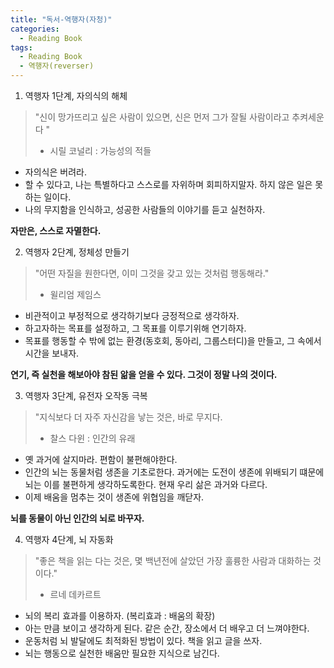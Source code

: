 ```yaml
---
title: "독서-역행자(자청)"
categories:
  - Reading Book
tags:
  - Reading Book
  - 역행자(reverser)
---
```


1. 역행자 1단계, 자의식의 해체
> "신이 망가뜨리고 싶은 사람이 있으면, 신은 먼저 그가 잘될 사람이라고 추켜세운다 " 
>- 시릴 코널리 : 가능성의 적들

- 자의식은 버려라. 
- 할 수 있다고, 나는 특별하다고 스스로를 자위하며 회피하지말자. 하지 않은 일은 못하는 일이다. 
- 나의 무지함을 인식하고, 성공한 사람들의 이야기를 듣고 실천하자. 

**자만은, 스스로 자멸한다.**

2. 역행자 2단계, 정체성 만들기
> "어떤 자질을 원한다면, 이미 그것을 갖고 있는 것처럼 행동해라."
>- 윌리엄 제임스

- 비관적이고 부정적으로 생각하기보다 긍정적으로 생각하자.
- 하고자하는 목표를 설정하고, 그 목표를 이루기위해 연기하자.
- 목표를 행동할 수 밖에 없는 환경(동호회, 동아리, 그룹스터디)을 만들고, 그 속에서 시간을 보내자.

**연기, 즉 실천을 해보아야 참된 앎을 얻을 수 있다. 그것이 정말 나의 것이다.**

3. 역행자 3단계, 유전자 오작동 극복
> "지식보다 더 자주 자신감을 낳는 것은, 바로 무지다. 
>- 찰스 다윈 : 인간의 유래

- 옛 과거에 살지마라. 편함이 불편해야한다.
- 인간의 뇌는 동물처럼 생존을 기초로한다. 과거에는 도전이 생존에 위배되기 떄문에 뇌는 이를 불편하게 생각하도록한다. 현재 우리 삶은 과거와 다르다. 
- 이제 배움을 멈추는 것이 생존에 위협임을 깨닫자. 

**뇌를 동물이 아닌 인간의 뇌로 바꾸자.**

4. 역행자 4단계, 뇌 자동화
> "좋은 책을 읽는 다는 것은, 몇 백년전에 살았던 가장 훌륭한 사람과 대화하는 것이다."
>- 르네 데카르트

- 뇌의 복리 효과를 이용하자. (복리효과 : 배움의 확장)
- 아는 만큼 보이고 생각하게 된다. 같은 순간, 장소에서 더 배우고 더 느껴야한다.
- 운동처럼 뇌 발달에도 최적화된 방법이 있다. 책을 읽고 글을 쓰자.
- 뇌는 행동으로 실천한 배움만 필요한 지식으로 남긴다. 



